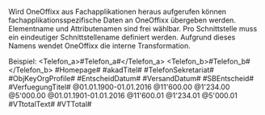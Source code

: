 Wird OneOffixx aus Fachapplikationen heraus aufgerufen können fachapplikationsspezifische Daten an OneOffixx übergeben werden. Elementname und Attributenamen sind frei wählbar. Pro Schnittstelle muss ein eindeutiger Schnittstellename definiert werden. Aufgrund dieses Namens wendet OneOffixx die interne Transformation.  

<Interface Name="SchnittstelleXY">

Beispiel:
<Function name="CustomInterfaceConnector" id="70E94788-CE84-4460-9698-5663878A295B">
  <Arguments>
    <Interface Name="SchnittstelleXY">
      <Allgemein>
        <Telefon_a>#Telefon_a#</Telefon_a>
        <Telefon_b>#Telefon_b#</Telefon_b>
        <Homepage>#Homepage#</Homepage>
        <akadTitel>#akadTitel#</akadTitel>
        <TelefonSekretariat>#TelefonSekretariat#</TelefonSekretariat>
        <ObjKeyOrgProfile>#ObjKeyOrgProfile#</ObjKeyOrgProfile>
      </Allgemein>
      <Auftrag>
        <EntscheidDatum>#EntscheidDatum#</EntscheidDatum>
        <VersandDatum>#VersandDatum#</VersandDatum>
        <SBEntscheid>#SBEntscheid#</SBEntscheid>
        <VerfuegungTitel>#VerfuegungTitel#</VerfuegungTitel>
        <verrechnungstabelle>
          <vteintrag>
            <vtperiode>@01.01.1900-01.01.2016</vtperiode>
            <vtanspruch>@11'600.00</vtanspruch>
            <vtzurueckbezahlt>@1'234.00</vtzurueckbezahlt>
            <vtoffen>@5'000.00</vtoffen>
          </vteintrag>
          <vteintrag>
            <vtperiode>@01.01.1901-01.01.2016</vtperiode>
            <vtanspruch>@11'600.01</vtanspruch>
            <vtzurueckbezahlt>@1'234.01</vtzurueckbezahlt>
            <vtoffen>@5'000.01</vtoffen>
          </vteintrag>
        </verrechnungstabelle>
        <VTtotalText>#VTtotalText#</VTtotalText>
        <VTTotal>#VTTotal#</VTTotal>
      </Auftrag>
    </Interface>
  </Arguments>
</Function>
